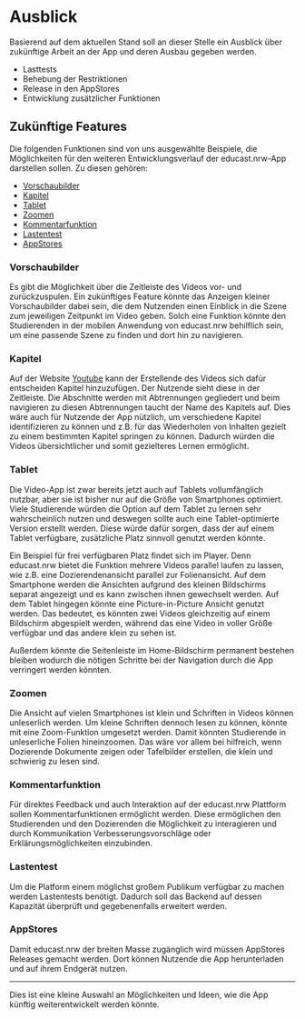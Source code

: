 # Ausblick

Basierend auf dem aktuellen Stand soll an dieser Stelle ein Ausblick über zukünftige Arbeit an der App und deren Ausbau gegeben werden.

- Lasttests
- Behebung der Restriktionen
- Release in den AppStores
- Entwicklung zusätzlicher Funktionen

## Zukünftige Features

Die folgenden Funktionen sind von uns ausgewählte Beispiele, die Möglichkeiten für den weiteren Entwicklungsverlauf der educast.nrw-App darstellen sollen.
Zu diesen gehören: 

* [Vorschaubilder](#vorschaubilder)
* [Kapitel](#kapitel)
* [Tablet](#tablet)
* [Zoomen](#zoomen)
* [Kommentarfunktion](#kommentarfunktion)
* [Lastentest](#lastentest)
* [AppStores](#appstores)

### Vorschaubilder

Es gibt die Möglichkeit über die Zeitleiste des Videos vor- und zurückzuspulen. Ein zukünftiges Feature könnte das Anzeigen kleiner Vorschaubilder dabei sein, die dem Nutzenden einen Einblick in die Szene zum jeweiligen Zeitpunkt im Video geben. Solch eine Funktion könnte den Studierenden in der mobilen Anwendung von educast.nrw behilflich sein, um eine passende Szene zu finden und dort hin zu navigieren. 

### Kapitel

Auf der Website [Youtube](https://www.youtube.com) kann der Erstellende des Videos sich dafür entscheiden Kapitel hinzuzufügen. Der Nutzende sieht diese in der Zeitleiste. Die Abschnitte werden mit Abtrennungen gegliedert und beim navigieren zu diesen Abtrennungen taucht der Name des Kapitels auf. Dies wäre auch für Nutzende der App nützlich, um verschiedene Kapitel identifizieren zu können und z.B. für das Wiederholen von Inhalten gezielt zu einem bestimmten Kapitel springen zu können. Dadurch würden die Videos übersichtlicher und somit gezielteres Lernen ermöglicht.

### Tablet

Die Video-App ist zwar bereits jetzt auch auf Tablets vollumfänglich nutzbar, aber sie ist bisher nur auf die Größe von Smartphones optimiert. Viele Studierende würden die Option auf dem Tablet zu lernen sehr wahrscheinlich nutzen und deswegen sollte auch eine Tablet-optimierte Version erstellt werden. Diese würde dafür sorgen, dass der auf einem Tablet verfügbare, zusätzliche Platz sinnvoll genutzt werden könnte.  

Ein Beispiel für frei verfügbaren Platz findet sich im Player. Denn educast.nrw bietet die Funktion mehrere Videos parallel laufen zu lassen, wie z.B. eine Dozierendenansicht parallel zur Folienansicht. 
Auf dem Smartphone werden die Ansichten aufgrund des kleinen Bildschirms separat angezeigt und es kann zwischen ihnen gewechselt werden. Auf dem Tablet hingegen könnte eine Picture-in-Picture Ansicht genutzt werden. Das bedeutet, es könnten zwei Videos gleichzeitig auf einem Bildschirm abgespielt werden, während das eine Video in voller Größe verfügbar und das andere klein zu sehen ist.

Außerdem könnte die Seitenleiste im Home-Bildschirm permanent bestehen bleiben wodurch die nötigen Schritte bei der Navigation durch die App verringert werden könnten. 

### Zoomen

Die Ansicht auf vielen Smartphones ist klein und Schriften in Videos können unleserlich werden. Um kleine Schriften dennoch lesen zu können, könnte mit eine Zoom-Funktion umgesetzt werden. Damit könnten Studierende in unleserliche Folien hineinzoomen. Das wäre vor allem bei hilfreich, wenn Dozierende Dokumente zeigen oder Tafelbilder erstellen, die klein und schwierig zu lesen sind.

### Kommentarfunktion

Für direktes Feedback und auch Interaktion auf der educast.nrw Plattform sollen Kommentarfunktionen ermöglicht werden. Diese ermöglichen den Studierenden und den Dozierenden die Möglichkeit zu interagieren und durch Kommunikation Verbesserungsvorschläge oder Erklärungsmöglichkeiten einzubinden.

### Lastentest

Um die Platform einem möglichst großem Publikum verfügbar zu machen werden Lastentests benötigt. Dadurch soll das Backend auf dessen Kapazität überprüft und gegebenenfalls erweitert werden. 

### AppStores

Damit educast.nrw der breiten Masse zugänglich wird müssen AppStores Releases gemacht werden. Dort können Nutzende die App herunterladen und auf ihrem Endgerät nutzen.  


***
Dies ist eine kleine Auswahl an Möglichkeiten und Ideen, wie die App künftig weiterentwickelt werden könnte. 
